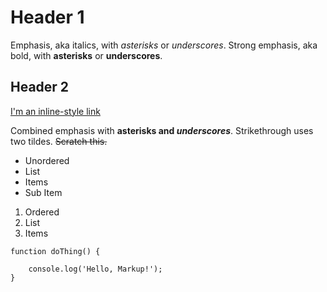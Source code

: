 Header 1
========

Emphasis, aka italics, with *asterisks* or *underscores*. Strong
emphasis, aka bold, with **asterisks** or **underscores**.

Header 2
--------

[I'm an inline-style link](https://www.google.com)

Combined emphasis with **asterisks and *underscores***. Strikethrough
uses two tildes. ~~Scratch this.~~

-   Unordered
-   List
-   Items
-   Sub Item

1.  Ordered
2.  List
3.  Items

<div class="sourceCode">

<div class="sourceCode">

<div class="sourceCode">

<div class="sourceCode">

<div class="sourceCode">

<div class="sourceCode">

``` {.sourceCode .javascript}
function doThing() {
```

</div>

<div class="sourceCode">

``` {.sourceCode .javascript}
    console.log('Hello, Markup!');
}
```

</div>

</div>

</div>

</div>

</div>

</div>
